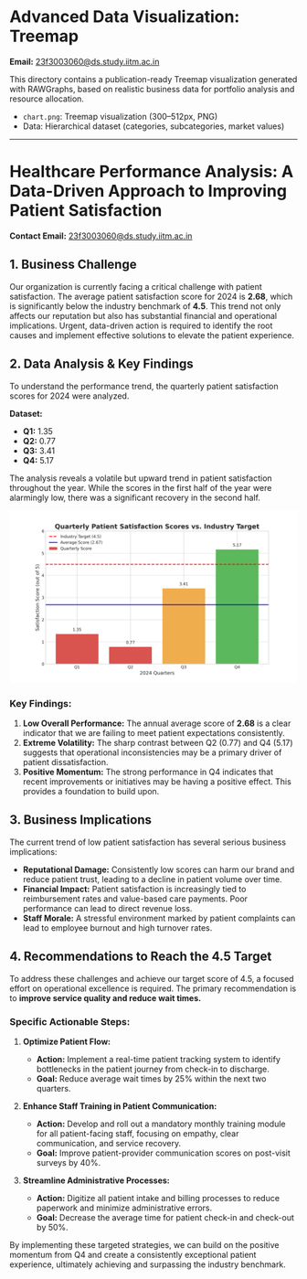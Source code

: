 # Advanced Data Visualization: Treemap

**Email:** 23f3003060@ds.study.iitm.ac.in

This directory contains a publication-ready Treemap visualization generated with RAWGraphs, based on realistic business data for portfolio analysis and resource allocation.

- `chart.png`: Treemap visualization (300–512px, PNG)
- Data: Hierarchical dataset (categories, subcategories, market values)

---

# Healthcare Performance Analysis: A Data-Driven Approach to Improving Patient Satisfaction

**Contact Email:** 23f3003060@ds.study.iitm.ac.in

## 1. Business Challenge

Our organization is currently facing a critical challenge with patient satisfaction. The average patient satisfaction score for 2024 is **2.68**, which is significantly below the industry benchmark of **4.5**. This trend not only affects our reputation but also has substantial financial and operational implications. Urgent, data-driven action is required to identify the root causes and implement effective solutions to elevate the patient experience.

## 2. Data Analysis & Key Findings

To understand the performance trend, the quarterly patient satisfaction scores for 2024 were analyzed.

**Dataset:**
- **Q1:** 1.35
- **Q2:** 0.77
- **Q3:** 3.41
- **Q4:** 5.17

The analysis reveals a volatile but upward trend in patient satisfaction throughout the year. While the scores in the first half of the year were alarmingly low, there was a significant recovery in the second half.

![Patient Satisfaction Analysis](patient_satisfaction_analysis.png)

### Key Findings:

1.  **Low Overall Performance:** The annual average score of **2.68** is a clear indicator that we are failing to meet patient expectations consistently.
2.  **Extreme Volatility:** The sharp contrast between Q2 (0.77) and Q4 (5.17) suggests that operational inconsistencies may be a primary driver of patient dissatisfaction.
3.  **Positive Momentum:** The strong performance in Q4 indicates that recent improvements or initiatives may be having a positive effect. This provides a foundation to build upon.

## 3. Business Implications

The current trend of low patient satisfaction has several serious business implications:

- **Reputational Damage:** Consistently low scores can harm our brand and reduce patient trust, leading to a decline in patient volume over time.
- **Financial Impact:** Patient satisfaction is increasingly tied to reimbursement rates and value-based care payments. Poor performance can lead to direct revenue loss.
- **Staff Morale:** A stressful environment marked by patient complaints can lead to employee burnout and high turnover rates.

## 4. Recommendations to Reach the 4.5 Target

To address these challenges and achieve our target score of 4.5, a focused effort on operational excellence is required. The primary recommendation is to **improve service quality and reduce wait times.**

### Specific Actionable Steps:

1.  **Optimize Patient Flow:**
    - **Action:** Implement a real-time patient tracking system to identify bottlenecks in the patient journey from check-in to discharge.
    - **Goal:** Reduce average wait times by 25% within the next two quarters.

2.  **Enhance Staff Training in Patient Communication:**
    - **Action:** Develop and roll out a mandatory monthly training module for all patient-facing staff, focusing on empathy, clear communication, and service recovery.
    - **Goal:** Improve patient-provider communication scores on post-visit surveys by 40%.

3.  **Streamline Administrative Processes:**
    - **Action:** Digitize all patient intake and billing processes to reduce paperwork and minimize administrative errors.
    - **Goal:** Decrease the average time for patient check-in and check-out by 50%.

By implementing these targeted strategies, we can build on the positive momentum from Q4 and create a consistently exceptional patient experience, ultimately achieving and surpassing the industry benchmark.
